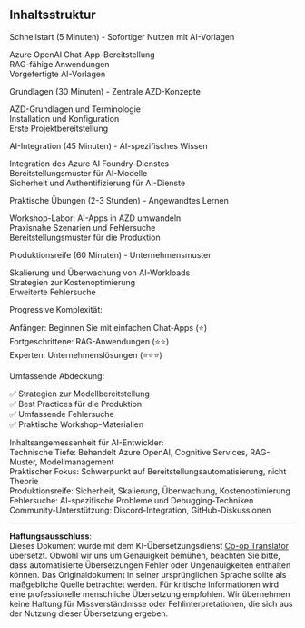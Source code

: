 <!--
CO_OP_TRANSLATOR_METADATA:
{
  "original_hash": "f043362c5ed91c41a815609e4f16bd48",
  "translation_date": "2025-09-12T17:21:53+00:00",
  "source_file": "course-outline.md",
  "language_code": "de"
}
-->
## Inhaltsstruktur

Schnellstart (5 Minuten) - Sofortiger Nutzen mit AI-Vorlagen

Azure OpenAI Chat-App-Bereitstellung  
RAG-fähige Anwendungen  
Vorgefertigte AI-Vorlagen  

Grundlagen (30 Minuten) - Zentrale AZD-Konzepte

AZD-Grundlagen und Terminologie  
Installation und Konfiguration  
Erste Projektbereitstellung  

AI-Integration (45 Minuten) - AI-spezifisches Wissen

Integration des Azure AI Foundry-Dienstes  
Bereitstellungsmuster für AI-Modelle  
Sicherheit und Authentifizierung für AI-Dienste  

Praktische Übungen (2-3 Stunden) - Angewandtes Lernen

Workshop-Labor: AI-Apps in AZD umwandeln  
Praxisnahe Szenarien und Fehlersuche  
Bereitstellungsmuster für die Produktion  

Produktionsreife (60 Minuten) - Unternehmensmuster

Skalierung und Überwachung von AI-Workloads  
Strategien zur Kostenoptimierung  
Erweiterte Fehlersuche  

Progressive Komplexität:

Anfänger: Beginnen Sie mit einfachen Chat-Apps (⭐)  
Fortgeschrittene: RAG-Anwendungen (⭐⭐)  
Experten: Unternehmenslösungen (⭐⭐⭐)  

Umfassende Abdeckung:

✅ Strategien zur Modellbereitstellung  
✅ Best Practices für die Produktion  
✅ Umfassende Fehlersuche  
✅ Praktische Workshop-Materialien  

Inhaltsangemessenheit für AI-Entwickler:  
Technische Tiefe: Behandelt Azure OpenAI, Cognitive Services, RAG-Muster, Modellmanagement  
Praktischer Fokus: Schwerpunkt auf Bereitstellungsautomatisierung, nicht Theorie  
Produktionsreife: Sicherheit, Skalierung, Überwachung, Kostenoptimierung  
Fehlersuche: AI-spezifische Probleme und Debugging-Techniken  
Community-Unterstützung: Discord-Integration, GitHub-Diskussionen  

---

**Haftungsausschluss**:  
Dieses Dokument wurde mit dem KI-Übersetzungsdienst [Co-op Translator](https://github.com/Azure/co-op-translator) übersetzt. Obwohl wir uns um Genauigkeit bemühen, beachten Sie bitte, dass automatisierte Übersetzungen Fehler oder Ungenauigkeiten enthalten können. Das Originaldokument in seiner ursprünglichen Sprache sollte als maßgebliche Quelle betrachtet werden. Für kritische Informationen wird eine professionelle menschliche Übersetzung empfohlen. Wir übernehmen keine Haftung für Missverständnisse oder Fehlinterpretationen, die sich aus der Nutzung dieser Übersetzung ergeben.
